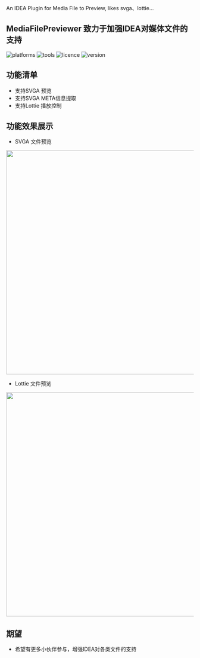 <!-- Plugin description -->
An IDEA Plugin for Media File to Preview, likes svga、lottie...
<!-- Plugin description end -->

## MediaFilePreviewer 致力于加强IDEA对媒体文件的支持

![platforms](https://img.shields.io/badge/platforms-macos%20%7C%20windows%20%7C%20linux-blue) ![tools](https://img.shields.io/badge/idea-intellij_IDEA%20%7C%20AndroidStudio-blue) ![licence](https://img.shields.io/badge/licence-MIT-blue) ![version](https://img.shields.io/badge/version-v1.0.3-blue)

## 功能清单
- 支持SVGA 预览
- 支持SVGA META信息提取
- 支持Lottie 播放控制

## 功能效果展示

- SVGA 文件预览

<img src="https://cdn.jsdelivr.net/gh/YangLang116/picture_storage/svga-opt.gif" width="600"/>


- Lottie 文件预览

<img src="https://cdn.jsdelivr.net/gh/YangLang116/picture_storage/lottie-opt.gif" width="600"/>

## 期望
- 希望有更多小伙伴参与，增强IDEA对各类文件的支持

